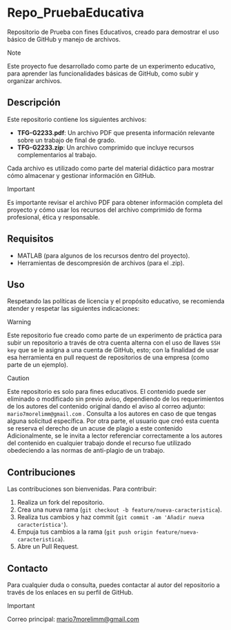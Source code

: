 # Repo_PruebaEducativa

Repositorio de Prueba con fines Educativos, creado para demostrar el uso básico de GitHub y manejo de archivos.

> [!NOTE]
Este proyecto fue desarrollado como parte de un experimento educativo, para aprender las funcionalidades básicas de GitHub, como subir y organizar archivos.

## Descripción

Este repositorio contiene los siguientes archivos:

- **TFG-G2233.pdf**: Un archivo PDF que presenta información relevante sobre un trabajo de final de grado.
- **TFG-G2233.zip**: Un archivo comprimido que incluye recursos complementarios al trabajo.
  
Cada archivo es utilizado como parte del material didáctico para mostrar cómo almacenar y gestionar información en GitHub.

> [!IMPORTANT]
Es importante revisar el archivo PDF para obtener información completa del proyecto y cómo usar los recursos del archivo comprimido de forma profesional, ética y responsable.

## Requisitos

- MATLAB (para algunos de los recursos dentro del proyecto).
- Herramientas de descompresión de archivos (para el .zip).


## Uso

Respetando las políticas de licencia y el propósito educativo, se recomienda atender y respetar las siguientes indicaciones:

>[!WARNING]
Este repositorio fue creado como parte de un experimento de práctica para subir un repositorio a través de otra cuenta alterna con el uso de llaves `SSH key` que se le asigna a una cuenta de GitHub, esto; con la finalidad de usar esa herramienta en pull request de repositorios de una empresa (como parte de un ejemplo).

> [!CAUTION]
Este repositorio es solo para fines educativos. El contenido puede ser eliminado o modificado sin previo aviso, dependiendo de los requerimientos de los autores del contenido original dando el aviso al correo adjunto: `mario7morelimm@gmail.com` . Consulta a los autores en caso de que tengas alguna solicitud específica. Por otra parte, el usuario que creó esta cuenta se reserva el derecho de un acuse de plagio a este contenido Adicionalmente, se le invita a lector referenciar correctamente a los autores del contenido en cualquier trabajo donde el recurso fue utilizado obedeciendo a las normas de anti-plagio de un trabajo.

## Contribuciones

Las contribuciones son bienvenidas. Para contribuir:

1. Realiza un fork del repositorio.
2. Crea una nueva rama (`git checkout -b feature/nueva-caracteristica`).
3. Realiza tus cambios y haz commit (`git commit -am 'Añadir nueva característica'`).
4. Empuja tus cambios a la rama (`git push origin feature/nueva-caracteristica`).
5. Abre un Pull Request.


## Contacto

Para cualquier duda o consulta, puedes contactar al autor del repositorio a través de los enlaces en su perfil de GitHub.

> [!IMPORTANT]
Correo principal: mario7morelimm@gmail.com


